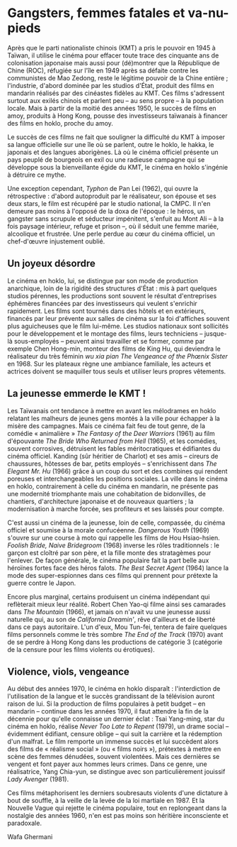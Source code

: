 # Gangsters, femmes fatales et va-nu-pieds

Après que le parti nationaliste chinois (KMT) a pris le pouvoir en 1945 à Taïwan, il utilise le cinéma pour effacer toute trace des cinquante ans de colonisation japonaise mais aussi pour (dé)montrer que la République de Chine (ROC), réfugiée sur l'île en 1949 après sa défaite contre les communistes de Mao Zedong, reste le légitime pouvoir de la Chine entière ; l'industrie, d'abord dominée par les studios d'État, produit des films en mandarin réalisés par des cinéastes fidèles au KMT. Ces films s'adressent surtout aux exilés chinois et parlent peu – au sens propre – à la population locale. Mais à partir de la moitié des années 1950, le succès de films en amoy, produits à Hong Kong, pousse des investisseurs taïwanais à financer des films en hoklo, proche du amoy.

Le succès de ces films ne fait que souligner la difficulté du KMT à imposer sa langue officielle sur une île où se parlent, outre le hoklo, le hakka, le japonais et des langues aborigènes. Là où le cinéma officiel présente un pays peuplé de bourgeois en exil ou une radieuse campagne qui se développe sous la bienveillante égide du KMT, le cinéma en hoklo s'ingénie à détruire ce mythe.

Une exception cependant, _Typhon_ de Pan Lei (1962), qui ouvre la rétrospective : d'abord autoproduit par le réalisateur, son épouse et ses deux stars, le film est récupéré par le studio national, la CMPC. Il n'en demeure pas moins à l'opposé de la doxa de l'époque : le héros, un gangster sans scrupule et séducteur impénitent, s'enfuit au Mont Ali – à la fois paysage intérieur, refuge et prison –, où il séduit une femme mariée, alcoolique et frustrée. Une perle perdue au cœur du cinéma officiel, un chef-d'œuvre injustement oublié.

## Un joyeux désordre

Le cinéma en hoklo, lui, se distingue par son mode de production anarchique, loin de la rigidité des structures d'État : mis à part quelques studios pérennes, les productions sont souvent le résultat d'entreprises éphémères financées par des investisseurs qui veulent s'enrichir rapidement. Les films sont tournés dans des hôtels et en extérieurs, financés par leur prévente aux salles de cinéma sur la foi d'affiches souvent plus aguicheuses que le film lui-même. Les studios nationaux sont sollicités pour le développement et le montage des films, leurs techniciens – jusque-là sous-employés – peuvent ainsi travailler et se former, comme par exemple Chen Hong-min, monteur des films de King Hu, qui deviendra le réalisateur du très féminin _wu xia pian_ _The Vengeance of the Phœnix Sister_ en 1968. Sur les plateaux règne une ambiance familiale, les acteurs et actrices doivent se maquiller tous seuls et utiliser leurs propres vêtements.

## La jeunesse emmerde le KMT !

Les Taïwanais ont tendance à mettre en avant les mélodrames en hoklo relatant les malheurs de jeunes gens montés à la ville pour échapper à la misère des campagnes. Mais ce cinéma fait feu de tout genre, de la comédie « animalière » _The Fantasy of the Deer Warriors_ (1961) au film d'épouvante _The Bride Who Returned from Hell_ (1965), et les comédies, souvent corrosives, détruisent les fables méritocratiques et édifiantes du cinéma officiel. Kanding (sûr héritier de Charlot) et ses amis – cireurs de chaussures, hôtesses de bar, petits employés – s'enrichissent dans _The Elegant Mr. Hu_ (1966) grâce à un coup du sort et des combines qui rendent poreuses et interchangeables les positions sociales. La ville dans le cinéma en hoklo, contrairement à celle du cinéma en mandarin, ne présente pas une modernité triomphante mais une cohabitation de bidonvilles, de chantiers, d'architecture japonaise et de nouveaux quartiers ; la modernisation à marche forcée, ses profiteurs et ses laissés pour compte.

C'est aussi un cinéma de la jeunesse, loin de celle, compassée, du cinéma officiel et soumise à la morale confucéenne. _Dangerous Youth_ (1969) s'ouvre sur une course à moto qui rappelle les films de Hou Hsiao-hsien. _Foolish Bride, Naive Bridegroom_ (1968) inverse les rôles traditionnels : le garçon est cloîtré par son père, et la fille monte des stratagèmes pour l'enlever. De façon générale, le cinéma populaire fait la part belle aux héroïnes fortes face des héros falots. _The Best Secret Agent_ (1964) lance la mode des super-espionnes dans ces films qui prennent pour prétexte la guerre contre le Japon.

Encore plus marginal, certains produisent un cinéma indépendant qui reflèterait mieux leur réalité. Robert Chen Yao-qi filme ainsi ses camarades dans _The Mountain_ (1966), et jamais on n'avait vu une jeunesse aussi naturelle qui, au son de _California Dreamin'_, rêve d'ailleurs et de liberté dans ce pays autoritaire. L'un d'eux, Mou Tun-fei, tentera de faire quelques films personnels comme le très sombre _The End of the Track_ (1970) avant de se perdre à Hong Kong dans les productions de catégorie 3 (catégorie de la censure pour les films violents ou érotiques).

## Violence, viols, vengeance

Au début des années 1970, le cinéma en hoklo disparaît : l'interdiction de l'utilisation de la langue et le succès grandissant de la télévision auront raison de lui. Si la production de films populaires à petit budget – en mandarin – continue dans les années 1970, il faut attendre la fin de la décennie pour qu'elle connaisse un dernier éclat : Tsai Yang-ming, star du cinéma en hoklo, réalise _Never Too Late to Repent_ (1979), un drame social – évidemment édifiant, censure oblige – qui suit la carrière et la rédemption d'un malfrat. Le film remporte un immense succès et lui succèdent alors des films de « réalisme social » (ou « films noirs »), prétextes à mettre en scène des femmes dénudées, souvent violentées. Mais ces dernières se vengent et font payer aux hommes leurs crimes. Dans ce genre, une réalisatrice, Yang Chia-yun, se distingue avec son particulièrement jouissif _Lady Avenger_ (1981).

Ces films métaphorisent les derniers soubresauts violents d'une dictature à bout de souffle, à la veille de la levée de la loi martiale en 1987. Et la Nouvelle Vague qui rejette le cinéma populaire, tout en replongeant dans la nostalgie des années 1960, n'en est pas moins son héritière inconsciente et paradoxale.

Wafa Ghermani
